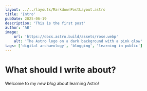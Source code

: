 ```yaml
---
layout: ../../layouts/MarkdownPostLayout.astro
title: 'Intro'
pubDate: 2025-06-19
description: 'This is the first post'
author: 'AB'
image:
    url: 'https://docs.astro.build/assets/rose.webp'
    alt: 'The Astro logo on a dark background with a pink glow'
tags: ['digital archaeology', 'blogging', 'learning in public']
---
```

# What should I write about?

Welcome to my _new blog_ about learning Astro!